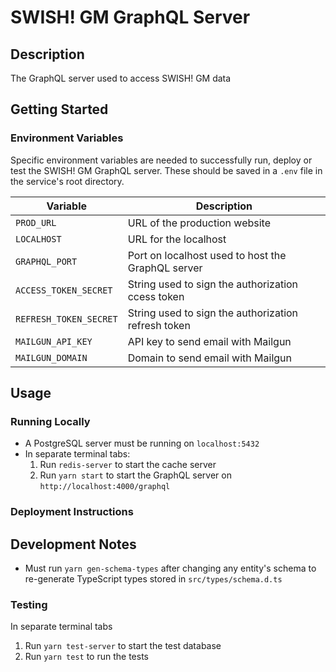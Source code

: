 # SWISH! GM GraphQL Server

## Description

The GraphQL server used to access SWISH! GM data

## Getting Started

### Environment Variables

Specific environment variables are needed to successfully run, deploy or test the SWISH! GM GraphQL server. These should be saved in a `.env` file in the service's root directory.

| Variable               | Description                                         |
|------------------------|-----------------------------------------------------|
| `PROD_URL`             | URL of the production website                       |
| `LOCALHOST`            | URL for the localhost                               |
| `GRAPHQL_PORT`         | Port on localhost used to host the GraphQL server   |
| `ACCESS_TOKEN_SECRET`  | String used to sign the authorization ccess token   |
| `REFRESH_TOKEN_SECRET` | String used to sign the authorization refresh token |
| `MAILGUN_API_KEY`      | API key to send email with Mailgun                  |
| `MAILGUN_DOMAIN`       | Domain to send email with Mailgun                   |

## Usage

### Running Locally

- A PostgreSQL server must be running on `localhost:5432`
- In separate terminal tabs:
  1. Run `redis-server` to start the cache server
  2. Run `yarn start` to start the GraphQL server on `http://localhost:4000/graphql`

### Deployment Instructions

## Development Notes

- Must run `yarn gen-schema-types` after changing any entity's schema to re-generate TypeScript types stored in `src/types/schema.d.ts`

### Testing 

In separate terminal tabs
  1. Run `yarn test-server` to start the test database
  2. Run `yarn test` to run the tests

